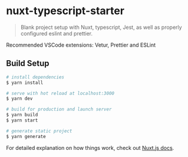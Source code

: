 # nuxt-typescript-starter

> Blank project setup with Nuxt, typescript, Jest, as well as properly configured eslint and prettier.

Recommended VSCode extensions: Vetur, Prettier and ESLint

## Build Setup

``` bash
# install dependencies
$ yarn install

# serve with hot reload at localhost:3000
$ yarn dev

# build for production and launch server
$ yarn build
$ yarn start

# generate static project
$ yarn generate
```

For detailed explanation on how things work, check out [Nuxt.js docs](https://nuxtjs.org).

